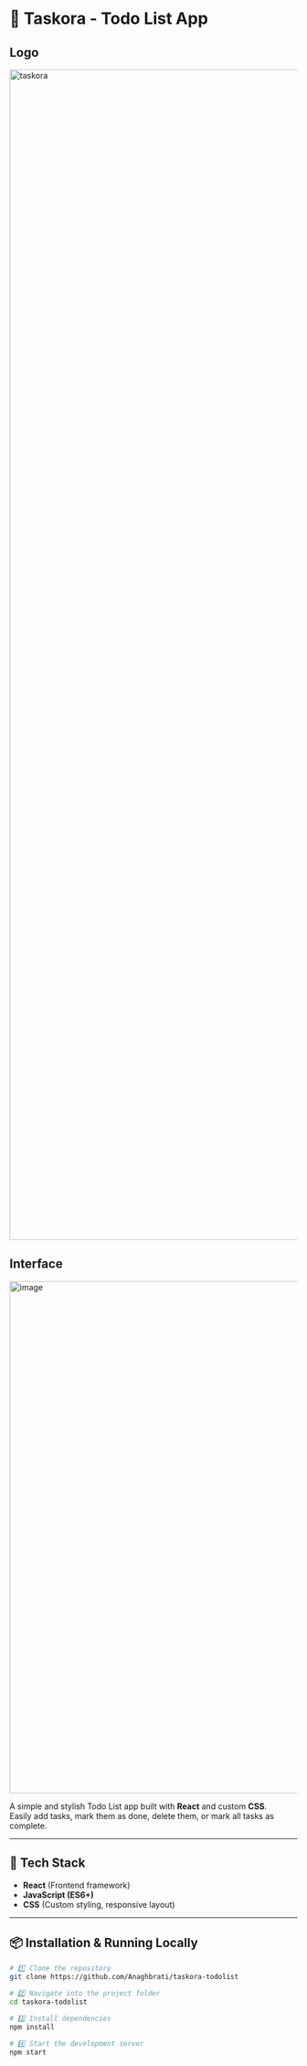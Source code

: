 # 📝 Taskora - Todo List App

## Logo
<img width="2048" height="2048" alt="taskora" src="https://github.com/user-attachments/assets/80c81e01-532f-4505-a98d-b073238a698c" />

## Interface
<img width="1891" height="896" alt="image" src="https://github.com/user-attachments/assets/7d9eb47d-a573-46a3-aab4-ab7810f3697a" />

A simple and stylish Todo List app built with **React** and custom **CSS**.  
Easily add tasks, mark them as done, delete them, or mark all tasks as complete.

---

## 🚀 Tech Stack
- **React** (Frontend framework)
- **JavaScript (ES6+)**
- **CSS** (Custom styling, responsive layout)

---

## 📦 Installation & Running Locally

```bash
# 1️⃣ Clone the repository
git clone https://github.com/Anaghbrati/taskora-todolist

# 2️⃣ Navigate into the project folder
cd taskora-todolist

# 3️⃣ Install dependencies
npm install

# 4️⃣ Start the development server
npm start
